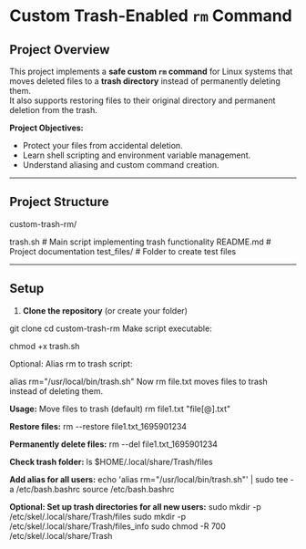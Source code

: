 # Custom Trash-Enabled `rm` Command

## Project Overview
This project implements a **safe custom `rm` command** for Linux systems that moves deleted files to a **trash directory** instead of permanently deleting them.  
It also supports restoring files to their original directory and permanent deletion from the trash.

**Project Objectives:**
- Protect your files from accidental deletion.
- Learn shell scripting and environment variable management.
- Understand aliasing and custom command creation.

---

## Project Structure

custom-trash-rm/

 trash.sh # Main script implementing trash functionality
 README.md # Project documentation
 test_files/ # Folder to create test files

---

## Setup

1. **Clone the repository** (or create your folder)

git clone <your-repo-url>
cd custom-trash-rm
Make script executable:

chmod +x trash.sh

Optional: Alias rm to trash script:

alias rm="/usr/local/bin/trash.sh"
Now rm file.txt moves files to trash instead of deleting them.

**Usage:**
Move files to trash (default)
rm file1.txt "file[@].txt"

**Restore files:**
rm --restore file1.txt_1695901234


**Permanently delete files:**
rm --del file1.txt_1695901234

**Check trash folder:**
ls $HOME/.local/share/Trash/files

**Add alias for all users:**
echo 'alias rm="/usr/local/bin/trash.sh"' | sudo tee -a /etc/bash.bashrc
source /etc/bash.bashrc

**Optional: Set up trash directories for all new users:**
sudo mkdir -p /etc/skel/.local/share/Trash/files
sudo mkdir -p /etc/skel/.local/share/Trash/files_info
sudo chmod -R 700 /etc/skel/.local/share/Trash


